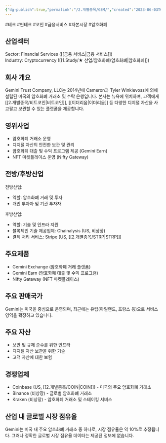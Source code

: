 ```yaml
---
{"dg-publish":true,"permalink":"/2.개별종목/GEM/","created":"2023-06-03T08:57:32.585+09:00","updated":"2025-06-03T20:05:59.180+09:00"}
---
```


#테크 #핀테크 #코인 #금융서비스 #자본시장 #암호화폐


## 산업섹터

Sector: Financial Services ([[금융 서비스\|금융 서비스]])  
Industry: Cryptocurrency ([[1.Study/★ 산업/암호화폐/암호화폐\|암호화폐]])

## 회사 개요

Gemini Trust Company, LLC는 2014년에 Cameron과 Tyler Winklevoss에 의해 설립된 미국의 암호화폐 거래소 및 수탁 은행입니다. 본사는 뉴욕에 위치하며, 고객에게 [[2.개별종목/비트코인\|비트코인]], [[이더리움\|이더리움]] 등 다양한 디지털 자산을 사고팔고 보관할 수 있는 플랫폼을 제공합니다.

## 영위사업

- 암호화폐 거래소 운영
- 디지털 자산의 안전한 보관 및 관리
- 암호화폐 대출 및 수익 프로그램 제공 (Gemini Earn)
- NFT 마켓플레이스 운영 (Nifty Gateway)

## 전방/후방산업

전방산업:

- 역할: 암호화폐 거래 및 투자
- 개인 투자자 및 기관 투자자

후방산업:

- 역할: 기술 및 인프라 지원
- 블록체인 기술 제공업체: Chainalysis (US, 비상장)
- 결제 처리 서비스: Stripe (US, [[2.개별종목/STRP\|STRP]])

## 주요제품

- Gemini Exchange (암호화폐 거래 플랫폼)
- Gemini Earn (암호화폐 대출 및 수익 프로그램)
- Nifty Gateway (NFT 마켓플레이스)

## 주요 판매국가

Gemini는 미국을 중심으로 운영되며, 최근에는 유럽(아일랜드, 프랑스 등)으로 서비스 영역을 확장하고 있습니다.

## 주요 자산

- 보안 및 규제 준수를 위한 인프라
- 디지털 자산 보관을 위한 기술
- 고객 자산에 대한 보험

## 경쟁업체

- Coinbase (US, [[2.개별종목/COIN\|COIN]]) - 미국의 주요 암호화폐 거래소
- Binance (비상장) - 글로벌 암호화폐 거래소
- Kraken (비상장) - 암호화폐 거래소 및 스테이킹 서비스

## 산업 내 글로벌 시장 점유율

Gemini는 미국 내 주요 암호화폐 거래소 중 하나로, 시장 점유율은 약 10%로 추정됩니다. 그러나 정확한 글로벌 시장 점유율 데이터는 제공된 정보에 없습니다.